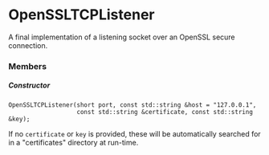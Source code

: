 # OpenSSLTCPListener

A final implementation of a listening socket over an OpenSSL secure connection.

### Members

##### Constructor

```
OpenSSLTCPListener(short port, const std::string &host = "127.0.0.1",
                   const std::string &certificate, const std::string &key);
```

If no `certificate` or `key` is provided, these will be automatically searched for in a "certificates" directory at run-time.


